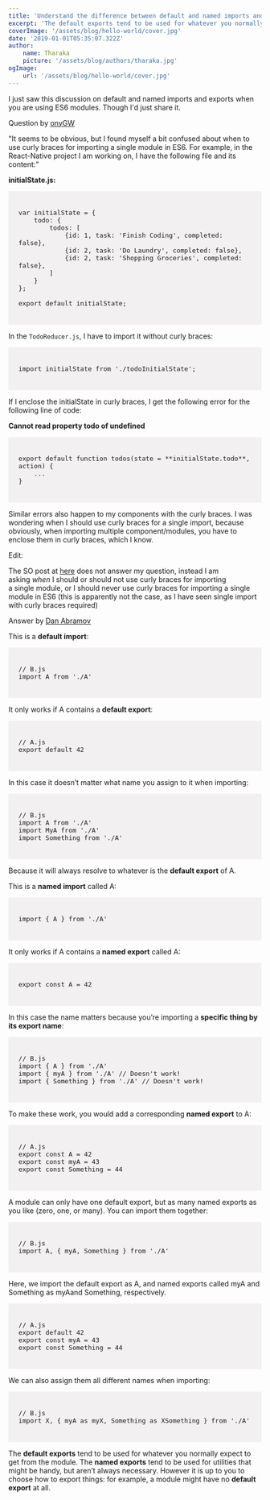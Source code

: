 ```yaml
---
title: 'Understand the difference between default and named imports and exports.'
excerpt: 'The default exports tend to be used for whatever you normally expect to get from the module. The named exports tend to be used for utilities that might be handy, but aren’t always necessary. However it is up to you to choose how to export things: for example, a module might have no default export at all.'
coverImage: '/assets/blog/hello-world/cover.jpg'
date: '2019-01-01T05:35:07.322Z'
author:
    name: Tharaka
    picture: '/assets/blog/authors/tharaka.jpg'
ogImage:
    url: '/assets/blog/hello-world/cover.jpg'
---
```


I just saw this discussion on default and named imports and exports when you are using ES6 modules. Though I'd just share it.

Question by [onyGW](http://stackoverflow.com/users/2228325/tonygw)

"It seems to be obvious, but I found myself a bit confused about when to use curly braces for importing a single module in ES6. For example, in the React-Native project I am working on, I have the following file and its content:"

**initialState.js:**

<div style="background-color: rgb(242, 240, 240); padding: 20px; font-size:15px;">

```
var initialState = {
    todo: {
        todos: [
            {id: 1, task: 'Finish Coding', completed: false},
            {id: 2, task: 'Do Laundry', completed: false},
            {id: 2, task: 'Shopping Groceries', completed: false},
        ]
    }
};

export default initialState;
```

</div>

In the `TodoReducer.js`, I have to import it without curly braces:

<div style="background-color: rgb(242, 240, 240); padding: 20px; font-size:15px;">

```
import initialState from './todoInitialState';
```

</div>

If I enclose the initialState in curly braces, I get the following error for the following line of code:

**Cannot read property todo of undefined**

<div style="background-color: rgb(242, 240, 240); padding: 20px; font-size:15px;">

```
export default function todos(state = **initialState.todo**, action) {
    ...
}
```

</div>

Similar errors also happen to my components with the curly braces. I was wondering when I should use curly braces for a single import, because obviously, when importing multiple component/modules, you have to enclose them in curly braces, which I know.

Edit:

The SO post at [<ins>here</ins>](http://stackoverflow.com/questions/31096597/using-brackets-with-javascript-import-syntax) does not answer my question, instead I am asking *when* I should or should not use curly braces for importing a single module, or I should never use curly braces for importing a single module in ES6 (this is apparently not the case, as I have seen single import with curly braces required)

Answer by [<ins>Dan Abramov</ins>](https://twitter.com/dan_abramov)

This is a **default import**:

<div style="background-color: rgb(242, 240, 240); padding: 20px; font-size:15px;">

```
// B.js
import A from './A'
```

</div>

It only works if A contains a **default export**:

<div style="background-color: rgb(242, 240, 240); padding: 20px; font-size:15px;">

```
// A.js
export default 42
```

</div>

In this case it doesn’t matter what name you assign to it when importing:

<div style="background-color: rgb(242, 240, 240); padding: 20px; font-size:15px;">

```
// B.js
import A from './A'
import MyA from './A'
import Something from './A'
```

</div>

Because it will always resolve to whatever is the **default export** of A.

This is a **named import** called A:

<div style="background-color: rgb(242, 240, 240); padding: 20px; font-size:15px;">

```
import { A } from './A'
```

</div>

It only works if A contains a **named export** called A:

<div style="background-color: rgb(242, 240, 240); padding: 20px; font-size:15px;">

```
export const A = 42
```

</div>

In this case the name matters because you’re importing a **specific thing by its export name**:

<div style="background-color: rgb(242, 240, 240); padding: 20px; font-size:15px;">

```
// B.js
import { A } from './A'
import { myA } from './A' // Doesn't work!
import { Something } from './A' // Doesn't work!
```

</div>

To make these work, you would add a corresponding **named export** to A:

<div style="background-color: rgb(242, 240, 240); padding: 20px; font-size:15px;">

```
// A.js
export const A = 42
export const myA = 43
export const Something = 44
```

</div>

A module can only have one default export, but as many named exports as you like (zero, one, or many). You can import them together:

<div style="background-color: rgb(242, 240, 240); padding: 20px; font-size:15px;">

```
// B.js
import A, { myA, Something } from './A'
```

</div>

Here, we import the default export as A, and named exports called myA and Something as myAand Something, respectively.

<div style="background-color: rgb(242, 240, 240); padding: 20px; font-size:15px;">

```
// A.js
export default 42
export const myA = 43
export const Something = 44
```

</div>

We can also assign them all different names when importing:

<div style="background-color: rgb(242, 240, 240); padding: 20px; font-size:15px;">

```
// B.js
import X, { myA as myX, Something as XSomething } from './A'
```

</div>

The **default exports** tend to be used for whatever you normally expect to get from the module. The **named exports** tend to be used for utilities that might be handy, but aren’t always necessary. However it is up to you to choose how to export things: for example, a module might have no **default export** at all.
